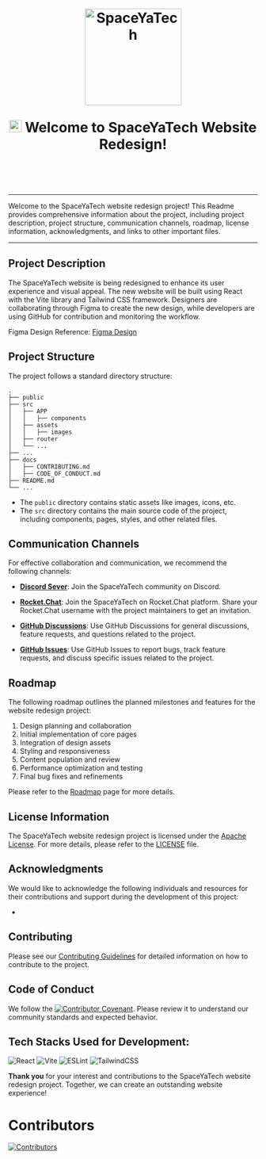 
<h1 style="margin-top: 1em; text-align: center; margin-bottom: 3em;">
  <p><a href="https://spaceyatech.com/"><img src="./src/assets/images/sytLogo.png" alt="SpaceYaTech" width="195"></a></p>
  <p> <img src="https://media.giphy.com/media/hvRJCLFzcasrR4ia7z/giphy.gif" alt="Waving Hand" width="25px" height="25px"> Welcome to SpaceYaTech Website Redesign!</p>
</h1>

<hr>

Welcome to the SpaceYaTech website redesign project! This Readme provides comprehensive information about the project, including project description, project structure, communication channels, roadmap, license information, acknowledgments, and links to other important files.
<hr>

## Project Description

The SpaceYaTech website is being redesigned to enhance its user experience and visual appeal. The new website will be built using React with the Vite library and Tailwind CSS framework. Designers are collaborating through Figma to create the new design, while developers are using GitHub for contribution and monitoring the workflow.

Figma Design Reference: [Figma Design](https://www.figma.com/file/QZwtseXogSFjLNz64uLwjV/SYT-Website-Redesign-Complete?type=design&node-id=1113%3A7655&t=xSmmgQWxa0Z31bfo-1)

## Project Structure

The project follows a standard directory structure:

```
.
├── public
├── src
│   ├── APP
│   │   ├── components 
│   ├── assets
│   │   ├── images
│   ├── router
│   └── ...
├── ...
├── docs
│   ├── CONTRIBUTING.md
│   ├── CODE_OF_CONDUCT.md
├── README.md
└── ...
```

- The `public` directory contains static assets like images, icons, etc.
- The `src` directory contains the main source code of the project, including components, pages, styles, and other related files.

## Communication Channels

For effective collaboration and communication, we recommend the following channels:

- **[Discord Sever](https://discord.gg/pnDtnJScPu)**: Join the SpaceYaTech community on Discord. 

- **[Rocket.Chat](https://www.rocket.chat/install#Apps)**: Join the SpaceYaTech on Rocket.Chat platform. Share your Rocket.Chat username with the project maintainers to get an invitation. 

- **[GitHub Discussions](https://github.com/SpaceyaTech/SYT-Web-Redesign/discussions)**: Use GitHub Discussions for general discussions, feature requests, and questions related to the project.

- **[GitHub Issues](https://github.com/SpaceyaTech/SYT-Web-Redesign/issues)**: Use GitHub Issues to report bugs, track feature requests, and discuss specific issues related to the project.

## Roadmap

The following roadmap outlines the planned milestones and features for the website redesign project:

1. Design planning and collaboration
2. Initial implementation of core pages
3. Integration of design assets
4. Styling and responsiveness
5. Content population and review
6. Performance optimization and testing
7. Final bug fixes and refinements

Please refer to the [Roadmap](https://github.com/SpaceyaTech/SYT-Web-Redesign/wiki/SYT-Project-RoadMap) page for more details.

## License Information

The SpaceYaTech website redesign project is licensed under the [Apache License](http://www.apache.org/licenses/). For more details, please refer to the [LICENSE](https://github.com/SpaceyaTech/SYT-Web-Redesign/blob/main/LICENSE) file.

## Acknowledgments

We would like to acknowledge the following individuals and resources for their contributions and support during the development of this project:

- 

## Contributing

Please see our [Contributing Guidelines](docs/CONTRIBUTING.md) for detailed information on how to contribute to the project.

## Code of Conduct


We follow the [![Contributor Covenant](https://img.shields.io/badge/Contributor%20Covenant-2.1-4baaaa.svg)](docs/CODE_OF_CONDUCT.md). Please review it to understand our community standards and expected behavior.

## Tech Stacks Used for Development:

![React](https://img.shields.io/badge/react-%2320232a.svg?style=for-the-badge&logo=react&logoColor=%2361DAFB)
![Vite](https://img.shields.io/badge/vite-%23646CFF.svg?style=for-the-badge&logo=vite&logoColor=white)
![ESLint](https://img.shields.io/badge/ESLint-4B3263?style=for-the-badge&logo=eslint&logoColor=white)
![TailwindCSS](https://img.shields.io/badge/tailwindcss-%2338B2AC.svg?style=for-the-badge&logo=tailwind-css&logoColor=white)


[//]: # (https://github.com/Ileriayo/markdown-badges)

<strong>Thank you</strong> for your interest and contributions to the SpaceYaTech website redesign project. Together, we can create an outstanding website experience!

# Contributors 
[![Contributors](https://contrib.rocks/image?repo=SpaceyaTech/SYT-Web-Redesign)](https://github.com/SpaceyaTech/SYT-Web-Redesign/graphs/contributors)
